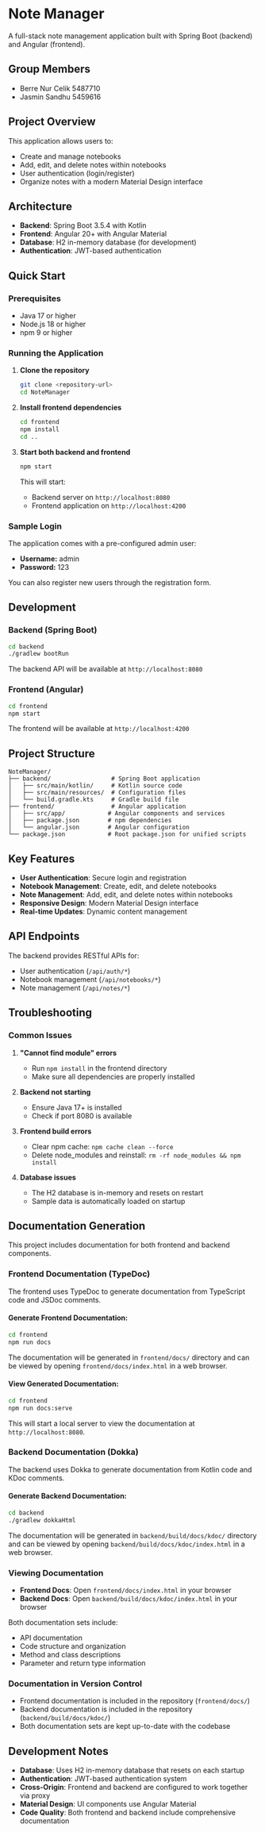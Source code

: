# Note Manager

A full-stack note management application built with Spring Boot (backend) and Angular (frontend).

## Group Members
- Berre Nur Celik 5487710
- Jasmin Sandhu 5459616

## Project Overview

This application allows users to:
- Create and manage notebooks
- Add, edit, and delete notes within notebooks
- User authentication (login/register)
- Organize notes with a modern Material Design interface

## Architecture

- **Backend**: Spring Boot 3.5.4 with Kotlin
- **Frontend**: Angular 20+ with Angular Material
- **Database**: H2 in-memory database (for development)
- **Authentication**: JWT-based authentication

## Quick Start

### Prerequisites
- Java 17 or higher
- Node.js 18 or higher
- npm 9 or higher

### Running the Application

1. **Clone the repository**
   ```bash
   git clone <repository-url>
   cd NoteManager
   ```

2. **Install frontend dependencies**
   ```bash
   cd frontend
   npm install
   cd ..
   ```

3. **Start both backend and frontend**
   ```bash
   npm start
   ```

   This will start:
   - Backend server on `http://localhost:8080`
   - Frontend application on `http://localhost:4200`

### Sample Login

The application comes with a pre-configured admin user:
- **Username:** admin
- **Password:** 123

You can also register new users through the registration form.

## Development

### Backend (Spring Boot)

```bash
cd backend
./gradlew bootRun
```

The backend API will be available at `http://localhost:8080`

### Frontend (Angular)

```bash
cd frontend
npm start
```

The frontend will be available at `http://localhost:4200`

## Project Structure

```
NoteManager/
├── backend/                 # Spring Boot application
│   ├── src/main/kotlin/     # Kotlin source code
│   ├── src/main/resources/  # Configuration files
│   └── build.gradle.kts     # Gradle build file
├── frontend/                # Angular application
│   ├── src/app/            # Angular components and services
│   ├── package.json        # npm dependencies
│   └── angular.json        # Angular configuration
└── package.json            # Root package.json for unified scripts
```

## Key Features

- **User Authentication**: Secure login and registration
- **Notebook Management**: Create, edit, and delete notebooks
- **Note Management**: Add, edit, and delete notes within notebooks
- **Responsive Design**: Modern Material Design interface
- **Real-time Updates**: Dynamic content management

## API Endpoints

The backend provides RESTful APIs for:
- User authentication (`/api/auth/*`)
- Notebook management (`/api/notebooks/*`)
- Note management (`/api/notes/*`)

## Troubleshooting

### Common Issues

1. **"Cannot find module" errors**
   - Run `npm install` in the frontend directory
   - Make sure all dependencies are properly installed

2. **Backend not starting**
   - Ensure Java 17+ is installed
   - Check if port 8080 is available

3. **Frontend build errors**
   - Clear npm cache: `npm cache clean --force`
   - Delete node_modules and reinstall: `rm -rf node_modules && npm install`

4. **Database issues**
   - The H2 database is in-memory and resets on restart
   - Sample data is automatically loaded on startup

## Documentation Generation

This project includes documentation for both frontend and backend components.

### Frontend Documentation (TypeDoc)

The frontend uses TypeDoc to generate documentation from TypeScript code and JSDoc comments.

#### Generate Frontend Documentation:
```bash
cd frontend
npm run docs
```

The documentation will be generated in `frontend/docs/` directory and can be viewed by opening `frontend/docs/index.html` in a web browser.

#### View Generated Documentation:
```bash
cd frontend
npm run docs:serve
```
This will start a local server to view the documentation at `http://localhost:8080`.

### Backend Documentation (Dokka)

The backend uses Dokka to generate documentation from Kotlin code and KDoc comments.

#### Generate Backend Documentation:
```bash
cd backend
./gradlew dokkaHtml
```

The documentation will be generated in `backend/build/docs/kdoc/` directory and can be viewed by opening `backend/build/docs/kdoc/index.html` in a web browser.

### Viewing Documentation

- **Frontend Docs**: Open `frontend/docs/index.html` in your browser
- **Backend Docs**: Open `backend/build/docs/kdoc/index.html` in your browser

Both documentation sets include:
- API documentation
- Code structure and organization
- Method and class descriptions
- Parameter and return type information

### Documentation in Version Control

- Frontend documentation is included in the repository (`frontend/docs/`)
- Backend documentation is included in the repository (`backend/build/docs/kdoc/`)
- Both documentation sets are kept up-to-date with the codebase

## Development Notes

- **Database**: Uses H2 in-memory database that resets on each startup
- **Authentication**: JWT-based authentication system
- **Cross-Origin**: Frontend and backend are configured to work together via proxy
- **Material Design**: UI components use Angular Material
- **Code Quality**: Both frontend and backend include comprehensive documentation



